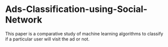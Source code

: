# Ads-Classification-using-Social-Network
This paper is a comparative study of machine learning algorithms to classify if a particular user will visit the ad or not.
